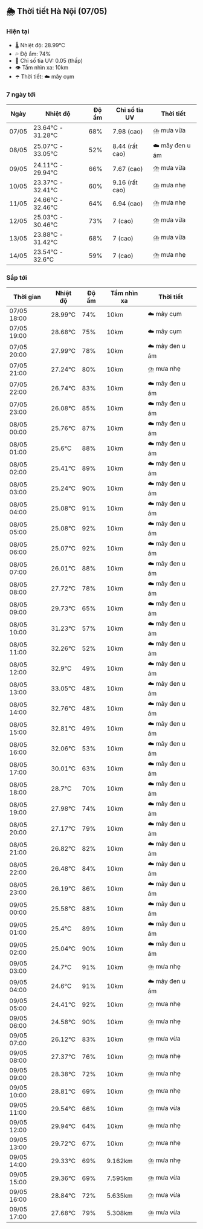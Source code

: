 ## 🌦️ Thời tiết Hà Nội (07/05)

### Hiện tại

- 🌡️ Nhiệt độ: 28.99℃
- 💦 Độ ẩm: 74%
- 🌟 Chỉ số tia UV: 0.05 (thấp)
- 👁️ Tầm nhìn xa: 10km
- ☂️ Thời tiết: ☁️ mây cụm

### 7 ngày tới

| Ngày | Nhiệt độ | Độ ẩm | Chỉ số tia UV | Thời tiết |
| --- | --- | --- | --- | --- |
| 07/05 | 23.64℃ - 31.28℃ | 68% | 7.98 (cao) | ⛈️ mưa vừa |
| 08/05 | 25.07℃ - 33.05℃ | 52% | 8.44 (rất cao) | ☁️ mây đen u ám |
| 09/05 | 24.11℃ - 29.94℃ | 66% | 7.67 (cao) | ⛈️ mưa vừa |
| 10/05 | 23.37℃ - 32.41℃ | 60% | 9.16 (rất cao) | ⛈️ mưa nhẹ |
| 11/05 | 24.66℃ - 32.46℃ | 64% | 6.94 (cao) | ⛈️ mưa nhẹ |
| 12/05 | 25.03℃ - 30.46℃ | 73% | 7 (cao) | ⛈️ mưa vừa |
| 13/05 | 23.88℃ - 31.42℃ | 68% | 7 (cao) | ⛈️ mưa vừa |
| 14/05 | 23.54℃ - 32.6℃ | 59% | 7 (cao) | ⛈️ mưa nhẹ |

### Sắp tới

| Thời gian | Nhiệt độ | Độ ẩm | Tầm nhìn xa | Thời tiết |
| --- | --- | --- | --- | --- |
| 07/05 18:00 | 28.99℃ | 74% | 10km | ☁️ mây cụm |
| 07/05 19:00 | 28.68℃ | 75% | 10km | ☁️ mây cụm |
| 07/05 20:00 | 27.99℃ | 78% | 10km | ☁️ mây đen u ám |
| 07/05 21:00 | 27.24℃ | 80% | 10km | ⛈️ mưa nhẹ |
| 07/05 22:00 | 26.74℃ | 83% | 10km | ☁️ mây đen u ám |
| 07/05 23:00 | 26.08℃ | 85% | 10km | ☁️ mây đen u ám |
| 08/05 00:00 | 25.76℃ | 87% | 10km | ☁️ mây đen u ám |
| 08/05 01:00 | 25.6℃ | 88% | 10km | ☁️ mây đen u ám |
| 08/05 02:00 | 25.41℃ | 89% | 10km | ☁️ mây đen u ám |
| 08/05 03:00 | 25.24℃ | 90% | 10km | ☁️ mây đen u ám |
| 08/05 04:00 | 25.08℃ | 91% | 10km | ☁️ mây đen u ám |
| 08/05 05:00 | 25.08℃ | 92% | 10km | ☁️ mây đen u ám |
| 08/05 06:00 | 25.07℃ | 92% | 10km | ☁️ mây đen u ám |
| 08/05 07:00 | 26.01℃ | 88% | 10km | ☁️ mây đen u ám |
| 08/05 08:00 | 27.72℃ | 78% | 10km | ☁️ mây đen u ám |
| 08/05 09:00 | 29.73℃ | 65% | 10km | ☁️ mây đen u ám |
| 08/05 10:00 | 31.23℃ | 57% | 10km | ☁️ mây đen u ám |
| 08/05 11:00 | 32.26℃ | 52% | 10km | ☁️ mây đen u ám |
| 08/05 12:00 | 32.9℃ | 49% | 10km | ☁️ mây đen u ám |
| 08/05 13:00 | 33.05℃ | 48% | 10km | ☁️ mây đen u ám |
| 08/05 14:00 | 32.76℃ | 48% | 10km | ☁️ mây đen u ám |
| 08/05 15:00 | 32.81℃ | 49% | 10km | ☁️ mây đen u ám |
| 08/05 16:00 | 32.06℃ | 53% | 10km | ☁️ mây đen u ám |
| 08/05 17:00 | 30.01℃ | 63% | 10km | ☁️ mây đen u ám |
| 08/05 18:00 | 28.7℃ | 70% | 10km | ☁️ mây đen u ám |
| 08/05 19:00 | 27.98℃ | 74% | 10km | ☁️ mây đen u ám |
| 08/05 20:00 | 27.17℃ | 79% | 10km | ☁️ mây đen u ám |
| 08/05 21:00 | 26.82℃ | 82% | 10km | ☁️ mây đen u ám |
| 08/05 22:00 | 26.48℃ | 84% | 10km | ☁️ mây đen u ám |
| 08/05 23:00 | 26.19℃ | 86% | 10km | ☁️ mây đen u ám |
| 09/05 00:00 | 25.58℃ | 88% | 10km | ☁️ mây đen u ám |
| 09/05 01:00 | 25.4℃ | 89% | 10km | ☁️ mây đen u ám |
| 09/05 02:00 | 25.04℃ | 90% | 10km | ☁️ mây đen u ám |
| 09/05 03:00 | 24.7℃ | 91% | 10km | ⛈️ mưa nhẹ |
| 09/05 04:00 | 24.6℃ | 91% | 10km | ☁️ mây đen u ám |
| 09/05 05:00 | 24.41℃ | 92% | 10km | ⛈️ mưa nhẹ |
| 09/05 06:00 | 24.58℃ | 90% | 10km | ⛈️ mưa nhẹ |
| 09/05 07:00 | 26.12℃ | 83% | 10km | ⛈️ mưa vừa |
| 09/05 08:00 | 27.37℃ | 76% | 10km | ⛈️ mưa nhẹ |
| 09/05 09:00 | 28.38℃ | 72% | 10km | ⛈️ mưa nhẹ |
| 09/05 10:00 | 28.81℃ | 69% | 10km | ⛈️ mưa nhẹ |
| 09/05 11:00 | 29.54℃ | 66% | 10km | ⛈️ mưa vừa |
| 09/05 12:00 | 29.94℃ | 64% | 10km | ⛈️ mưa nhẹ |
| 09/05 13:00 | 29.72℃ | 67% | 10km | ⛈️ mưa nhẹ |
| 09/05 14:00 | 29.33℃ | 69% | 9.162km | ⛈️ mưa nhẹ |
| 09/05 15:00 | 29.36℃ | 69% | 7.595km | ⛈️ mưa vừa |
| 09/05 16:00 | 28.84℃ | 72% | 5.635km | ⛈️ mưa vừa |
| 09/05 17:00 | 27.68℃ | 79% | 5.308km | ⛈️ mưa vừa |
